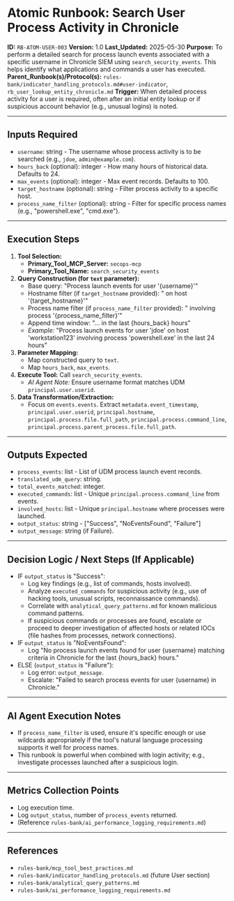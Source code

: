# Atomic Runbook: Search User Process Activity in Chronicle

**ID:** `RB-ATOM-USER-003`
**Version:** 1.0
**Last_Updated:** 2025-05-30
**Purpose:** To perform a detailed search for process launch events associated with a specific username in Chronicle SIEM using `search_security_events`. This helps identify what applications and commands a user has executed.
**Parent_Runbook(s)/Protocol(s):** `rules-bank/indicator_handling_protocols.md#user-indicator`, `rb_user_lookup_entity_chronicle.md`
**Trigger:** When detailed process activity for a user is required, often after an initial entity lookup or if suspicious account behavior (e.g., unusual logins) is noted.

---

## Inputs Required

-   `username`: string - The username whose process activity is to be searched (e.g., `jdoe`, `admin@example.com`).
-   `hours_back` (optional): integer - How many hours of historical data. Defaults to 24.
-   `max_events` (optional): integer - Max event records. Defaults to 100.
-   `target_hostname` (optional): string - Filter process activity to a specific host.
-   `process_name_filter` (optional): string - Filter for specific process names (e.g., "powershell.exe", "cmd.exe").

---

## Execution Steps

1.  **Tool Selection:**
    -   **Primary_Tool_MCP_Server:** `secops-mcp`
    -   **Primary_Tool_Name:** `search_security_events`
2.  **Query Construction (for `text` parameter):**
    -   Base query: "Process launch events for user '{username}'"
    -   Hostname filter (if `target_hostname` provided): " on host '{target_hostname}'"
    -   Process name filter (if `process_name_filter` provided): " involving process '{process_name_filter}'"
    -   Append time window: "... in the last {hours_back} hours"
    -   *Example:* "Process launch events for user 'jdoe' on host 'workstation123' involving process 'powershell.exe' in the last 24 hours"
3.  **Parameter Mapping:**
    -   Map constructed query to `text`.
    -   Map `hours_back`, `max_events`.
4.  **Execute Tool:** Call `search_security_events`.
    -   *AI Agent Note:* Ensure username format matches UDM `principal.user.userid`.
5.  **Data Transformation/Extraction:**
    -   Focus on `events.events`. Extract `metadata.event_timestamp`, `principal.user.userid`, `principal.hostname`, `principal.process.file.full_path`, `principal.process.command_line`, `principal.process.parent_process.file.full_path`.

---

## Outputs Expected

-   `process_events`: list - List of UDM process launch event records.
-   `translated_udm_query`: string.
-   `total_events_matched`: integer.
-   `executed_commands`: list - Unique `principal.process.command_line` from events.
-   `involved_hosts`: list - Unique `principal.hostname` where processes were launched.
-   `output_status`: string - ["Success", "NoEventsFound", "Failure"]
-   `output_message`: string (if Failure).

---

## Decision Logic / Next Steps (If Applicable)

-   IF `output_status` is "Success":
    -   Log key findings (e.g., list of commands, hosts involved).
    -   Analyze `executed_commands` for suspicious activity (e.g., use of hacking tools, unusual scripts, reconnaissance commands).
    -   Correlate with `analytical_query_patterns.md` for known malicious command patterns.
    -   If suspicious commands or processes are found, escalate or proceed to deeper investigation of affected hosts or related IOCs (file hashes from processes, network connections).
-   IF `output_status` is "NoEventsFound":
    -   Log "No process launch events found for user {username} matching criteria in Chronicle for the last {hours_back} hours."
-   ELSE (`output_status` is "Failure"):
    -   Log error: `output_message`.
    -   Escalate: "Failed to search process events for user {username} in Chronicle."

---

## AI Agent Execution Notes

-   If `process_name_filter` is used, ensure it's specific enough or use wildcards appropriately if the tool's natural language processing supports it well for process names.
-   This runbook is powerful when combined with login activity; e.g., investigate processes launched after a suspicious login.

---

## Metrics Collection Points

-   Log execution time.
-   Log `output_status`, number of `process_events` returned.
-   (Reference `rules-bank/ai_performance_logging_requirements.md`)

---

## References

-   `rules-bank/mcp_tool_best_practices.md`
-   `rules-bank/indicator_handling_protocols.md` (future User section)
-   `rules-bank/analytical_query_patterns.md`
-   `rules-bank/ai_performance_logging_requirements.md`
